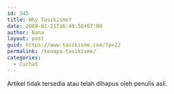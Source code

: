 ```yaml
---
id: 345
title: Why Tasikisme?
date: 2008-02-21T16:49:58+07:00
author: Nana
layout: post
guid: https://www.tasikisme.com/?p=22
permalink: /kenapa-tasikisme/
categories:
  - Curhat
---
```

Artikel tidak tersedia atau telah dihapus oleh penulis asli.